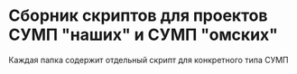 # Сборник скриптов для проектов СУМП "наших" и СУМП "омских"

Каждая папка содержит отдельный скрипт для конкретного типа СУМП

